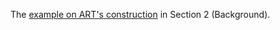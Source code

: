 The [example on ART's construction](https://www.journalovi.org/2024-tsandilas-ranktransforms/supplementary/examples-case-studies/2-Background/ART-explained.html) in Section 2 (Background).